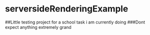 # serversideRenderingExample

##Little testing project for a school task i am currently doing
###Dont expect anything extremely grand

